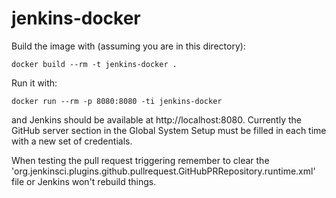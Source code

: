 jenkins-docker
==============

Build the image with (assuming you are in this directory):

```
docker build --rm -t jenkins-docker .
```

Run it with:

```
docker run --rm -p 8080:8080 -ti jenkins-docker
```

and Jenkins should be available at http://localhost:8080. Currently the GitHub server section in the Global System Setup must be filled in each time with a new set of credentials.

When testing the pull request triggering remember to clear the 'org.jenkinsci.plugins.github.pullrequest.GitHubPRRepository.runtime.xml' file or Jenkins won't rebuild things.
